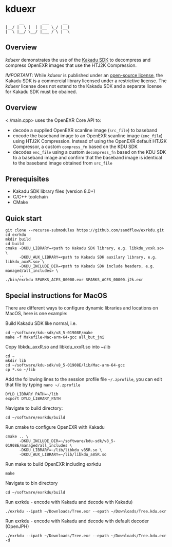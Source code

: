 # kduexr

          __        ___      __ 
    |__/ |  \ |  | |__  \_/ |__)
    |  \ |__/ \__/ |___ / \ |  \

## Overview

_kduexr_ demonstrates the use of the [Kakadu SDK](https://kakadusoftware.com/)
to decompress and compress OpenEXR images that use the HTJ2K Compression.

_IMPORTANT_: While _kduexr_ is published under an [open-source
license](./LICENSE.txt), the Kakadu SDK is a commercial library licensed under a
restrictive license. The _kduexr_ license does not extend to the Kakadu SDK and a
separate license for Kakadu SDK must be obained.

## Overview

<./main.cpp> uses the OpenEXR Core API to:

- decode a supplied OpenEXR scanline image (`src_file`) to baseband
- encode the baseband image to an OpenEXR scanline image (`enc_file`) using HTJ2K
  Compression. Instead of using the OpenEXR default HTJ2K Compressor, a custom
  `compress_fn` based on the KDU SDK
- decodes `enc_file` using a custom `decompress_fn` based on the KDU SDK to a
  baseband image and confirm that the baseband image is identical to the
  baseband image obtained from `src_file`

## Prerequisites

* Kakadu SDK library files (version 8.0+)
* C/C++ toolchain
* CMake

## Quick start

    git clone --recurse-submodules https://github.com/sandflow/exrkdu.git
    cd exrkdu
    mkdir build
    cd build
    cmake -DKDU_LIBRARY=<path to Kakadu SDK library, e.g. libkdu_vxxR.so> \
          -DKDU_AUX_LIBRARY=<path to Kakadu SDK auxilary library, e.g. libkdu_axxR.so> \
          -DKDU_INCLUDE_DIR=<path to Kakadu SDK include headers, e.g. managed/all_includes> \
          ..
    ./bin/exrkdu SPARKS_ACES_00000.exr SPARKS_ACES_00000.j2k.exr

## Special instructions for MacOS

There are different ways to configure dynamic libraries and locations on MacOS, here is one example:

Build Kakadu SDK like normal, i.e.

    cd ~/software/kdu-sdk/v8_5-01908E/make
    make -f Makefile-Mac-arm-64-gcc all_but_jni

Copy  libkdu_axxR.so and libkdu_vxxR.so into ~/lib

    cd ~
    mkdir lib
    cd ~/software/kdu-sdk/v8_5-01908E/lib/Mac-arm-64-gcc
    cp *.so ~/lib

Add the following lines to the session profile file `~/.zprofile`, you can edit that file by typing `nano ~/.zprofile`

    DYLD_LIBRARY_PATH=~/lib
    export DYLD_LIBRARY_PATH

Navigate to build directory:

    cd ~/software/exrkdu/build

Run cmake to configure OpenEXR with Kakadu

    cmake .. \
          -DKDU_INCLUDE_DIR=~/software/kdu-sdk/v8_5-01908E/managed/all_includes \
          -DKDU_LIBRARY=~/lib/libkdu_v85R.so \
          -DKDU_AUX_LIBRARY=~/lib/libkdu_a85R.so

Run make to build OpenEXR including exrkdu

    make

Navigate to bin directory

    cd ~/software/exrkdu/build

Run exrkdu - encode with Kakadu and decode with Kakadu)

    ./exrkdu --ipath ~/Downloads/Tree.exr --epath ~/Downloads/Tree.kdu.exr

Run exrkdu - encode with Kakadu and decode with default decoder (OpenJPH)

    ./exrkdu --ipath ~/Downloads/Tree.exr --epath ~/Downloads/Tree.kdu.exr -d


